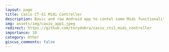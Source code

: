 ```yaml
---
layout: page
title: Casio CT-S1 Midi Controller
description: Basic and raw Android app to contol some Midi functionalities of the Casio CT-S1 keyboard
img: assets/img/casio_app1.jpeg
redirect: https://github.com/torydebra/casio_cts1_midi_controller
importance: 10
category: Other
giscus_comments: false
---
```

